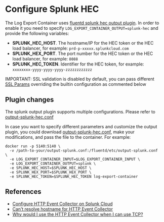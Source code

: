 # Configure Splunk HEC

The Log Export Container uses [fluentd splunk hec output plugin](https://github.com/splunk/fluent-plugin-splunk-hec). In order to enable it you need to specify `LOG_EXPORT_CONTAINER_OUTPUT=splunk-hec` and provide the following variables:
* **SPLUNK_HEC_HOST**. The hostname/IP for the HEC token or the HEC load balancer, for example: `prd-p-xxxxx.splunkcloud.com`
* **SPLUNK_HEX_PORT**. The port number for the HEC token or the HEC load balancer, for example: `8088`
* **SPLUNK_HEC_TOKEN**. Identifier for the HEC token, for example: `xxxxxxxx-yyyy-yyyy-yyyy-zzzzzzzzzzzz`

IMPORTANT: SSL validation is disabled by default, you can pass different [SSL Params](https://github.com/splunk/fluent-plugin-splunk-hec#ssl-parameters) overriding the builtin configuration as commented below

## Plugin changes

The splunk output plugin supports multiple configurations. Please refer to [output-splunk-hec.conf](../fluentd/etc/output-splunk-hec.conf)

In case you want to specify different parameters and customize the output plugin, you could download [output-splunk-hec.conf](../fluentd/etc/output-splunk-hec.conf), make your modifications, and pass the file to the container. For example:
```
docker run -p 5140:5140 \
  -v /path-to-your/output-splunk.conf:/fluentd/etc/output-splunk.conf \
  -e LOG_EXPORT_CONTAINER_INPUT=$LOG_EXPORT_CONTAINER_INPUT \
  -e LOG_EXPORT_CONTAINER_OUTPUT=splunk \
  -e SPLUNK_HEC_HOST=$SPLUNK_HEC_HOST \
  -e SPLUNK_HEX_PORT=$SPLUNK_HEX_PORT \
  -e SPLUNK_HEC_TOKEN=$SPLUNK_HEC_TOKEN log-export-container 
```

## References

* [Configure HTTP Event Collector on Splunk Cloud](https://docs.splunk.com/Documentation/Splunk/latest/Data/UsetheHTTPEventCollector#Configure_HTTP_Event_Collector_on_Splunk_Cloud)
* [Can't resolve hostname for HTTP Event Collector](https://community.splunk.com/t5/Splunk-Cloud-Platform/Can-t-resolve-hostname-for-HTTP-Event-Collector/m-p/518245)
* [Why would I use the HTTP Event Collector when I can use TCP?](https://community.splunk.com/t5/Getting-Data-In/Why-would-I-use-the-HTTP-Event-Collector-when-I-can-use-TCP/m-p/233205)